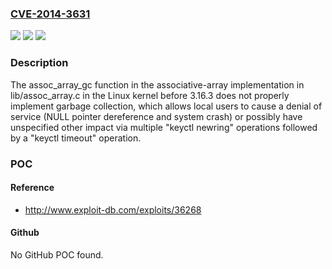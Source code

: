 ### [CVE-2014-3631](https://cve.mitre.org/cgi-bin/cvename.cgi?name=CVE-2014-3631)
![](https://img.shields.io/static/v1?label=Product&message=n%2Fa&color=blue)
![](https://img.shields.io/static/v1?label=Version&message=n%2Fa&color=blue)
![](https://img.shields.io/static/v1?label=Vulnerability&message=n%2Fa&color=brighgreen)

### Description

The assoc_array_gc function in the associative-array implementation in lib/assoc_array.c in the Linux kernel before 3.16.3 does not properly implement garbage collection, which allows local users to cause a denial of service (NULL pointer dereference and system crash) or possibly have unspecified other impact via multiple "keyctl newring" operations followed by a "keyctl timeout" operation.

### POC

#### Reference
- http://www.exploit-db.com/exploits/36268

#### Github
No GitHub POC found.

